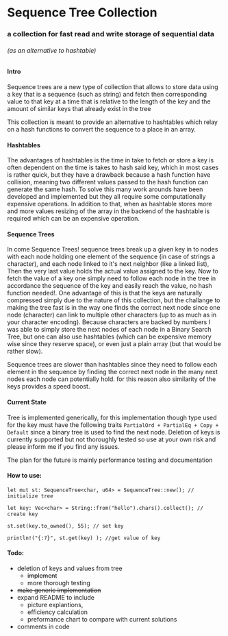 # Sequence Tree Collection
### a collection for fast read and write storage of sequential data
###### (as an alternative to hashtable)

#### Intro
Sequence trees are a new type of collection that allows to store data using a key that is a sequence (such as string) and
fetch then corresponding value to that key at a time that is relative to the length of the key and the amount of similar
keys that already exist in the tree

This collection is meant to provide an alternative to hashtables which relay on a hash functions to convert the sequence to
a place in an array.

#### Hashtables
The advantages of hashtables is the time in take to fetch or store a key is often dependent on the time is takes to hash
said key, which in most cases is rather quick, but they have a drawback because a hash function have collision, meaning two different
values passed to the hash function can generate the same hash. To solve this many work arounds have been developed and implemented
but they all require some computationally expensive operations. In addition to that, when as hashtable stores more and more values
resizing of the array in the backend of the hashtable is required which can be an expensive operation.

#### Sequence Trees
In come Sequence Trees! sequence trees break up a given key in to nodes with each node holding one element of the sequence (in case of strings a character),
and each node linked to it's next neighbor (like a linked list), Then the very last value holds the actual value assigned to the key.
Now to fetch the value of a key one simply need to follow each node in the tree in accordance the sequence of the key and easily reach
the value, no hash function needed!. One advantage of this is that the keys are naturally compressed simply due to the nature of this collection,
but the challange to making the tree fast is in the way one finds the correct next node since one node (character) can link to multiple
other characters (up to as much as in your character encoding). Because characters are backed by numbers I was able to simply store the
next nodes of each node in a Binary Search Tree, but one can also use hashtables (which can be expensive memory wise since they reserve space),
or even just a plain array (but that would be rather slow).

Sequence trees are slower than hashtables since they need to follow each element in the sequence by finding the correct
next node in the many next nodes each node can potentially hold. for this reason also similarity of the keys provides a
speed boost.

#### Current State
Tree is implemented generically, for this implementation though type used for the key must have
the following traits `PartialOrd + PartialEq + Copy + Default` since a binary tree is used to find the next
node. Deletion of keys is currently supported but not thoroughly tested so use at your own risk and please
inform me if you find any issues.

The plan for the future is mainly performance testing and documentation

#### How to use:
    
    let mut st: SequenceTree<char, u64> = SequenceTree::new(); // initialize tree
    
    let key: Vec<char> = String::from("hello").chars().collect(); // create key

    st.set(key.to_owned(), 55); // set key

    println!("{:?}", st.get(key) ); //get value of key
    
#### Todo:
- deletion of keys and values from tree
    - ~~implement~~
    - more thorough testing
- ~~make generic implementation~~
- expand README to include 
    - picture explantions, 
    - efficiency calculation 
    - preformance chart to compare with current solutions
- comments in code
